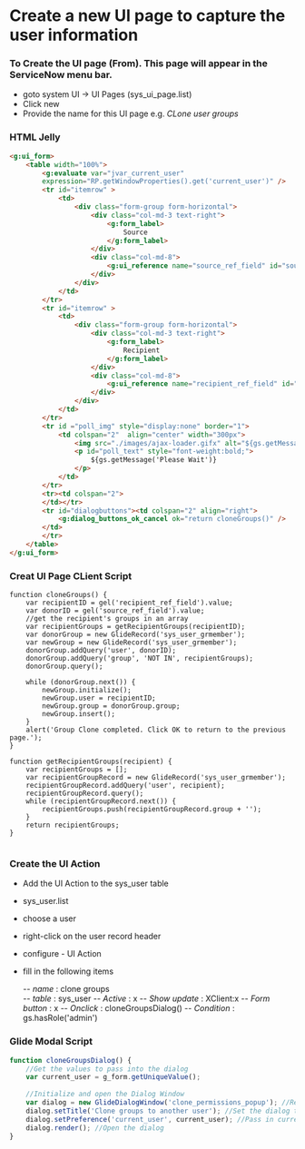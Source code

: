 # Create a new UI page to capture the user information

### To Create the UI page (From). This page will appear in the ServiceNow menu bar.
- goto system UI -> UI Pages (sys_ui_page.list)
- Click new
- Provide the name for this UI page e.g. _CLone user groups_

### HTML Jelly
```html
<g:ui_form>
    <table width="100%">
        <g:evaluate var="jvar_current_user"
        expression="RP.getWindowProperties().get('current_user')" />
        <tr id="itemrow" >
            <td>
                <div class="form-group form-horizontal">
                    <div class="col-md-3 text-right">
                        <g:form_label>
                            Source
                        </g:form_label>
                    </div>
                    <div class="col-md-8">
                        <g:ui_reference name="source_ref_field" id="source_ref_field" table="sys_user" value="${jvar_current_user}" />
                    </div>
                </div>   
            </td>
        </tr>
        <tr id="itemrow" >
            <td>
                <div class="form-group form-horizontal">
                    <div class="col-md-3 text-right">
                        <g:form_label>
                            Recipient
                        </g:form_label>
                    </div>
                    <div class="col-md-8">
                        <g:ui_reference name="recipient_ref_field" id="recipient_ref_field" query="active=true" table="sys_user"  />
                    </div>
                </div>   
            </td>
        </tr>
        <tr id ="poll_img" style="display:none" border="1">
            <td colspan="2"  align="center" width="300px">        
                <img src="./images/ajax-loader.gifx" alt="${gs.getMessage('Please Wait')}" />
                <p id="poll_text" style="font-weight:bold;">
                    ${gs.getMessage('Please Wait')}
                </p>
            </td>
        </tr>
        <tr><td colspan="2">
        </td></tr>
        <tr id="dialogbuttons"><td colspan="2" align="right">
            <g:dialog_buttons_ok_cancel ok="return cloneGroups()" />
        </td>
        </tr>
    </table>
</g:ui_form> 
```



### Creat UI Page CLient Script

```glide
function cloneGroups() {
    var recipientID = gel('recipient_ref_field').value;
    var donorID = gel('source_ref_field').value;
    //get the recipient's groups in an array
    var recipientGroups = getRecipientGroups(recipientID);
    var donorGroup = new GlideRecord('sys_user_grmember');
    var newGroup = new GlideRecord('sys_user_grmember');
    donorGroup.addQuery('user', donorID);
    donorGroup.addQuery('group', 'NOT IN', recipientGroups);
    donorGroup.query();
    
    while (donorGroup.next()) {
        newGroup.initialize();
        newGroup.user = recipientID;
        newGroup.group = donorGroup.group;
        newGroup.insert();
    }
    alert('Group Clone completed. Click OK to return to the previous page.');
}

function getRecipientGroups(recipient) {
    var recipientGroups = [];
    var recipientGroupRecord = new GlideRecord('sys_user_grmember');
    recipientGroupRecord.addQuery('user', recipient);
    recipientGroupRecord.query();
    while (recipientGroupRecord.next()) {
        recipientGroups.push(recipientGroupRecord.group + '');
    }
    return recipientGroups;
} 


```

### Create the UI Action
- Add the UI Action to the sys_user table
- sys_user.list
- choose a user
- right-click on the user record header
- configure - UI Action
- fill in the following items 

  -- _name_ : clone groups  
  -- _table_ : sys_user
  -- _Active_ : x
  -- _Show update_ : XClient:x
  -- _Form button_ : x
  -- _Onclick_ : cloneGroupsDialog()
  -- _Condition_ : gs.hasRole('admin')


### Glide Modal Script

```js
function cloneGroupsDialog() {
    //Get the values to pass into the dialog
    var current_user = g_form.getUniqueValue();
    
    //Initialize and open the Dialog Window
    var dialog = new GlideDialogWindow('clone_permissions_popup'); //Render the dialog containing the UI Page 'task_comments_dialog'
    dialog.setTitle('Clone groups to another user'); //Set the dialog title
    dialog.setPreference('current_user', current_user); //Pass in current user sys_id for use in the dialog
    dialog.render(); //Open the dialog
} 
```



